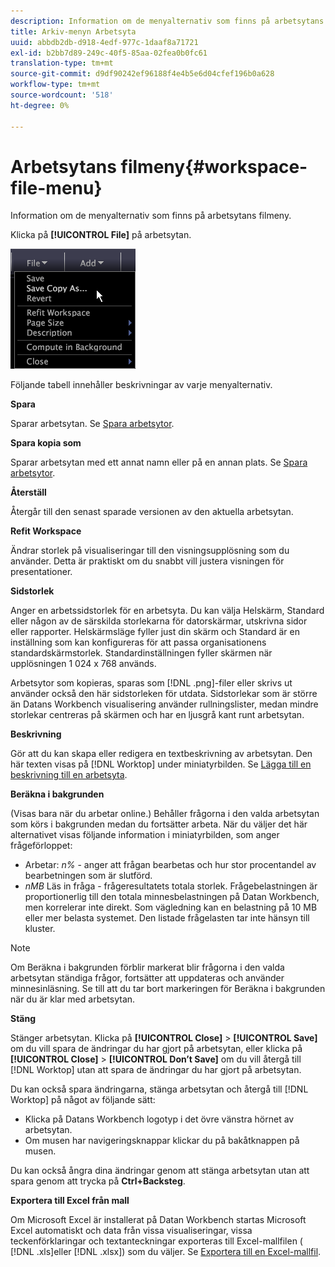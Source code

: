 ```yaml
---
description: Information om de menyalternativ som finns på arbetsytans filmeny.
title: Arkiv-menyn Arbetsyta
uuid: abbdb2db-d918-4edf-977c-1daaf8a71721
exl-id: b2bb7d89-249c-40f5-85aa-02fea0b0fc61
translation-type: tm+mt
source-git-commit: d9df90242ef96188f4e4b5e6d04cfef196b0a628
workflow-type: tm+mt
source-wordcount: '518'
ht-degree: 0%

---
```


# Arbetsytans filmeny{#workspace-file-menu}

Information om de menyalternativ som finns på arbetsytans filmeny.

Klicka på **[!UICONTROL File]** på arbetsytan.

![](assets/mnu_file.png)

Följande tabell innehåller beskrivningar av varje menyalternativ.

**Spara**

Sparar arbetsytan. Se [Spara arbetsytor](../../../home/c-get-started/c-work-worksp/c-save-wksp.md#concept-e0c34e75cc194e57bd02d1f02316a606).

**Spara kopia som**

Sparar arbetsytan med ett annat namn eller på en annan plats. Se [Spara arbetsytor](../../../home/c-get-started/c-work-worksp/c-save-wksp.md#concept-e0c34e75cc194e57bd02d1f02316a606).

**Återställ**

Återgår till den senast sparade versionen av den aktuella arbetsytan.

**Refit Workspace**

Ändrar storlek på visualiseringar till den visningsupplösning som du använder. Detta är praktiskt om du snabbt vill justera visningen för presentationer.

**Sidstorlek**

Anger en arbetssidstorlek för en arbetsyta. Du kan välja Helskärm, Standard eller någon av de särskilda storlekarna för datorskärmar, utskrivna sidor eller rapporter. Helskärmsläge fyller just din skärm och Standard är en inställning som kan konfigureras för att passa organisationens standardskärmstorlek. Standardinställningen fyller skärmen när upplösningen 1 024 x 768 används.

Arbetsytor som kopieras, sparas som [!DNL .png]-filer eller skrivs ut använder också den här sidstorleken för utdata. Sidstorlekar som är större än Datans Workbench visualisering använder rullningslister, medan mindre storlekar centreras på skärmen och har en ljusgrå kant runt arbetsytan.

**Beskrivning**

Gör att du kan skapa eller redigera en textbeskrivning av arbetsytan. Den här texten visas på [!DNL Worktop] under miniatyrbilden. Se [Lägga till en beskrivning till en arbetsyta](../../../home/c-get-started/c-work-worksp/t-add-wksp-desc.md#task-163734487e8848dfa0a4d8da6323a963).

**Beräkna i bakgrunden**

(Visas bara när du arbetar online.) Behåller frågorna i den valda arbetsytan som körs i bakgrunden medan du fortsätter arbeta. När du väljer det här alternativet visas följande information i miniatyrbilden, som anger frågeförloppet:

* Arbetar: *n%* - anger att frågan bearbetas och hur stor procentandel av bearbetningen som är slutförd.
* *nMB* Läs in fråga - frågeresultatets totala storlek. Frågebelastningen är proportionerlig till den totala minnesbelastningen på Datan Workbench, men korrelerar inte direkt. Som vägledning kan en belastning på 10 MB eller mer belasta systemet. Den listade frågelasten tar inte hänsyn till kluster.

>[!NOTE]
>
>Om Beräkna i bakgrunden förblir markerat blir frågorna i den valda arbetsytan ständiga frågor, fortsätter att uppdateras och använder minnesinläsning. Se till att du tar bort markeringen för Beräkna i bakgrunden när du är klar med arbetsytan.

**Stäng**

Stänger arbetsytan. Klicka på **[!UICONTROL Close]** > **[!UICONTROL Save]** om du vill spara de ändringar du har gjort på arbetsytan, eller klicka på **[!UICONTROL Close]** > **[!UICONTROL Don’t Save]** om du vill återgå till [!DNL Worktop] utan att spara de ändringar du har gjort på arbetsytan.

Du kan också spara ändringarna, stänga arbetsytan och återgå till [!DNL Worktop] på något av följande sätt:

* Klicka på Datans Workbench logotyp i det övre vänstra hörnet av arbetsytan.
* Om musen har navigeringsknappar klickar du på bakåtknappen på musen.

Du kan också ångra dina ändringar genom att stänga arbetsytan utan att spara genom att trycka på **Ctrl+Backsteg**.

**Exportera till Excel från mall**

Om Microsoft Excel är installerat på Datan Workbench startas Microsoft Excel automatiskt och data från vissa visualiseringar, vissa teckenförklaringar och textanteckningar exporteras till Excel-mallfilen ( [!DNL .xls]eller [!DNL .xlsx]) som du väljer. Se [Exportera till en Excel-mallfil](../../../home/c-get-started/c-work-worksp/c-ex-wksp.md#section-814772929ca64cf6b92b89d3fdd02302).
